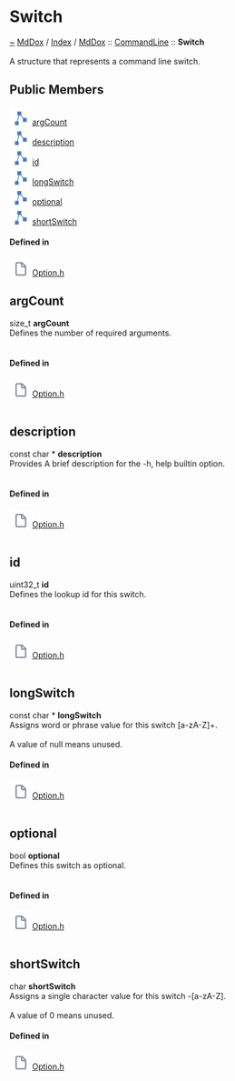 <a id="switch"></a>
<h1>Switch</h1>
<a id="structMdDox_1_1CommandLine_1_1Switch"></a>
<a href="https://github.com/CharlesCarley/MdDox.md">~</a>
<a href="indexpage.md#mddox">MdDox</a>
<span class="inline-text">/</span>
<a href="index.md#index">Index</a>
<span class="inline-text">/</span>
<a href="namespaceMdDox.md#mddox">MdDox</a>
<span class="inline-text">::</span>
<a href="namespaceMdDox_1_1CommandLine.md#commandline">CommandLine</a>
<span class="inline-text">::</span>
<span class="bold-text"><b>Switch</b></span>
<br/>
<br/>
<span class="inline-text">A structure that represents a command line switch. </span>
<br/>
<a id="public-members"></a>
<h2>Public Members</h2>
<span class="icon-list-item"><a href="#argcount" class="icon-list-item"><img src="../images/class.svg" class="icon-list-item"/><span class="icon-list-item">argCount</span>
</a>
</span>
<br/>
<span class="icon-list-item"><a href="#description" class="icon-list-item"><img src="../images/class.svg" class="icon-list-item"/><span class="icon-list-item">description</span>
</a>
</span>
<br/>
<span class="icon-list-item"><a href="#id" class="icon-list-item"><img src="../images/class.svg" class="icon-list-item"/><span class="icon-list-item">id</span>
</a>
</span>
<br/>
<span class="icon-list-item"><a href="#longswitch" class="icon-list-item"><img src="../images/class.svg" class="icon-list-item"/><span class="icon-list-item">longSwitch</span>
</a>
</span>
<br/>
<span class="icon-list-item"><a href="#optional" class="icon-list-item"><img src="../images/class.svg" class="icon-list-item"/><span class="icon-list-item">optional</span>
</a>
</span>
<br/>
<span class="icon-list-item"><a href="#shortswitch" class="icon-list-item"><img src="../images/class.svg" class="icon-list-item"/><span class="icon-list-item">shortSwitch</span>
</a>
</span>
<br/>
<a id="defined-in"></a>
<h4>Defined in</h4>
<span class="icon-list-item"><a href="https://github.com/CharlesCarley/MdDox/blob/master//Source/Utils/CommandLine/Option.h#L34" class="icon-list-item"><img src="../images/file.svg" class="icon-list-item"/><span class="icon-list-item">Option.h</span>
</a>
</span>
<br/>
<a id="argcount"></a>
<h2>argCount</h2>
<span class="inline-text">size_t</span>
<span class="bold-text"><b>argCount</b></span>
<br/>
<span class="inline-text">Defines the number of required arguments. </span>
<br/>
<br/>
<a id="defined-in"></a>
<h4>Defined in</h4>
<span class="icon-list-item"><a href="https://github.com/CharlesCarley/MdDox/blob/master//Source/Utils/CommandLine/Option.h#L67" class="icon-list-item"><img src="../images/file.svg" class="icon-list-item"/><span class="icon-list-item">Option.h</span>
</a>
</span>
<br/>
<br/>
<a id="description"></a>
<h2>description</h2>
<span class="inline-text">const char *</span>
<span class="bold-text"><b>description</b></span>
<br/>
<span class="inline-text">Provides A brief description for the -h, </span>
<span class="inline-text">help builtin option. </span>
<br/>
<br/>
<a id="defined-in"></a>
<h4>Defined in</h4>
<span class="icon-list-item"><a href="https://github.com/CharlesCarley/MdDox/blob/master//Source/Utils/CommandLine/Option.h#L57" class="icon-list-item"><img src="../images/file.svg" class="icon-list-item"/><span class="icon-list-item">Option.h</span>
</a>
</span>
<br/>
<br/>
<a id="id"></a>
<h2>id</h2>
<span class="inline-text">uint32_t</span>
<span class="bold-text"><b>id</b></span>
<br/>
<span class="inline-text">Defines the lookup id for this switch. </span>
<br/>
<br/>
<a id="defined-in"></a>
<h4>Defined in</h4>
<span class="icon-list-item"><a href="https://github.com/CharlesCarley/MdDox/blob/master//Source/Utils/CommandLine/Option.h#L38" class="icon-list-item"><img src="../images/file.svg" class="icon-list-item"/><span class="icon-list-item">Option.h</span>
</a>
</span>
<br/>
<br/>
<a id="longswitch"></a>
<h2>longSwitch</h2>
<span class="inline-text">const char *</span>
<span class="bold-text"><b>longSwitch</b></span>
<br/>
<span class="inline-text">Assigns word or phrase value for this switch </span>
<span class="inline-text">[a-zA-Z]+. </span>
<br/>
<br/>
<span class="inline-text">A value of null means unused. </span>
<br/>
<a id="defined-in"></a>
<h4>Defined in</h4>
<span class="icon-list-item"><a href="https://github.com/CharlesCarley/MdDox/blob/master//Source/Utils/CommandLine/Option.h#L52" class="icon-list-item"><img src="../images/file.svg" class="icon-list-item"/><span class="icon-list-item">Option.h</span>
</a>
</span>
<br/>
<br/>
<a id="optional"></a>
<h2>optional</h2>
<span class="inline-text">bool</span>
<span class="bold-text"><b>optional</b></span>
<br/>
<span class="inline-text">Defines this switch as optional. </span>
<br/>
<br/>
<a id="defined-in"></a>
<h4>Defined in</h4>
<span class="icon-list-item"><a href="https://github.com/CharlesCarley/MdDox/blob/master//Source/Utils/CommandLine/Option.h#L62" class="icon-list-item"><img src="../images/file.svg" class="icon-list-item"/><span class="icon-list-item">Option.h</span>
</a>
</span>
<br/>
<br/>
<a id="shortswitch"></a>
<h2>shortSwitch</h2>
<span class="inline-text">char</span>
<span class="bold-text"><b>shortSwitch</b></span>
<br/>
<span class="inline-text">Assigns a single character value for this switch -[a-zA-Z]. </span>
<br/>
<br/>
<span class="inline-text">A value of 0 means unused. </span>
<br/>
<a id="defined-in"></a>
<h4>Defined in</h4>
<span class="icon-list-item"><a href="https://github.com/CharlesCarley/MdDox/blob/master//Source/Utils/CommandLine/Option.h#L45" class="icon-list-item"><img src="../images/file.svg" class="icon-list-item"/><span class="icon-list-item">Option.h</span>
</a>
</span>
<br/>
<br/>
</div>
</div>
</body>
</html>
